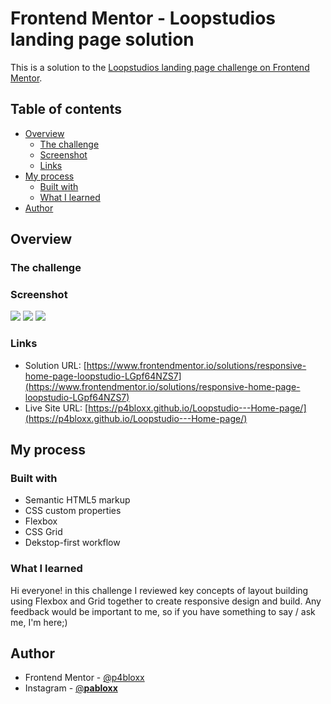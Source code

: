 # Frontend Mentor - Loopstudios landing page solution

This is a solution to the [Loopstudios landing page challenge on Frontend Mentor](https://www.frontendmentor.io/challenges/loopstudios-landing-page-N88J5Onjw).

## Table of contents

- [Overview](#overview)
  - [The challenge](#the-challenge)
  - [Screenshot](#screenshot)
  - [Links](#links)
- [My process](#my-process)
  - [Built with](#built-with)
  - [What I learned](#what-i-learned)
- [Author](#author)

## Overview

### The challenge

### Screenshot

![](screenshots/smartphone%20screen%20size.png)
![](screenshots/smartphone%20-%20menu%20open.png)
![](screenshots/desktop%20screen%20size.png)

### Links

- Solution URL: [https://www.frontendmentor.io/solutions/responsive-home-page-loopstudio-LGpf64NZS7](https://www.frontendmentor.io/solutions/responsive-home-page-loopstudio-LGpf64NZS7)
- Live Site URL: [https://p4bloxx.github.io/Loopstudio---Home-page/](https://p4bloxx.github.io/Loopstudio---Home-page/)

## My process

### Built with

- Semantic HTML5 markup
- CSS custom properties
- Flexbox
- CSS Grid
- Dekstop-first workflow

### What I learned

Hi everyone! in this challenge I reviewed key concepts of layout building using Flexbox and Grid together to create responsive design and build. Any feedback would be important to me, so if you have something to say / ask me, I'm here;)

## Author

- Frontend Mentor - [@p4bloxx](https://www.frontendmentor.io/profile/p4bloxx)
- Instagram - [@**pabloxx**](https://www.instagram.com/___pabloxx___/)

